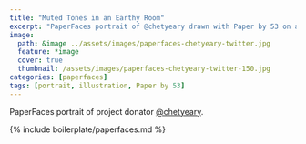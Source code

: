 ```yaml
---
title: "Muted Tones in an Earthy Room"
excerpt: "PaperFaces portrait of @chetyeary drawn with Paper by 53 on an iPad."
image: 
  path: &image ../assets/images/paperfaces-chetyeary-twitter.jpg 
  feature: *image
  cover: true
  thumbnail: /assets/images/paperfaces-chetyeary-twitter-150.jpg
categories: [paperfaces]
tags: [portrait, illustration, Paper by 53]
---
```


PaperFaces portrait of project donator [@chetyeary](https://twitter.com/chetyeary).

{% include boilerplate/paperfaces.md %}
